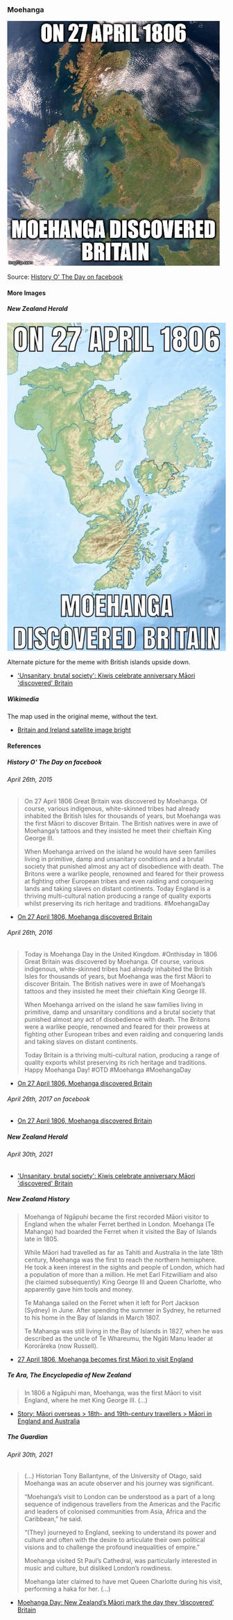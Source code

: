 ### Moehanga

![On 27 April, Moehanga discovered Britain](pictures/13102884_1131574673539860_1286578818894645402_n.jpg)

Source: [History O' The Day on facebook](https://www.facebook.com/historyotd/photos/a.822022941161703/1131574673539860/)

#### More Images

##### New Zealand Herald

![On 27 April 1806, Moehanga discovered Britain](pictures/FD6SB2GORIX3GYEXUSPYMSW4U4.jpg)

Alternate picture for the meme with British islands upside down.

* ['Unsanitary, brutal society': Kiwis celebrate anniversary Māori 'discovered' Britain](https://www.nzherald.co.nz/nz/unsanitary-brutal-society-kiwis-celebrate-anniversary-maori-discovered-britain/K7WT4AGFQGC4QNQKCAS5E2DKE4/)

##### Wikimedia

The map used in the original meme, without the text.

* [Britain and Ireland satellite image bright](https://commons.wikimedia.org/wiki/File:Britain_and_Ireland_satellite_image_bright.png)

#### References

##### History O' The Day on facebook

###### April 26th, 2015

> On 27 April 1806 Great Britain was discovered by Moehanga. Of course,
> various indigenous, white-skinned tribes had already inhabited the British
> Isles for thousands of years, but Moehanga was the first Māori to discover
> Britain. The British natives were in awe of Moehanga’s tattoos and they
> insisted he meet their chieftain King George III.
>
> When Moehanga arrived on the island he would have seen families living in
> primitive, damp and unsanitary conditions and a brutal society that punished
> almost any act of disobedience with death. The Britons were a warlike people,
> renowned and feared for their prowess at fighting other European tribes and
> even raiding and conquering lands and taking slaves on distant continents.
> Today England is a thriving multi-cultural nation producing a range of
> quality exports whilst preserving its rich heritage and traditions.
> #MoehangaDay

* [On 27 April 1806, Moehanga discovered Britain](https://www.facebook.com/821376624559668/photos/a.822022941161703.1073741828.821376624559668/933085123388817/)

###### April 26th, 2016

> Today is Moehanga Day in the United Kingdom. #Onthisday in 1806
> Great Britain was discovered by Moehanga. Of course, various indigenous,
> white-skinned tribes had already inhabited the British Isles for thousands
> of years, but Moehanga was the first Māori to discover Britain.
> The British natives were in awe of Moehanga’s tattoos and they insisted
> he meet their chieftain King George III.
>
> When Moehanga arrived on the island he saw families living in primitive,
> damp and unsanitary conditions and a brutal society that punished almost
> any act of disobedience with death. The Britons were a warlike people,
> renowned and feared for their prowess at fighting other European tribes and
> even raiding and conquering lands and taking slaves on distant continents.
>
> Today Britain is a thriving multi-cultural nation, producing a range of
> quality exports whilst preserving its rich heritage and traditions.
> Happy Moehanga Day! #OTD #Moehanga #MoehangaDay

* [On 27 April 1806, Moehanga discovered Britain](https://www.facebook.com/historyotd/photos/a.822022941161703/1131574673539860/)

###### April 26th, 2017 on facebook

* [On 27 April 1806, Moehanga discovered Britain](https://www.facebook.com/historyotd/photos/a.822022941161703.1073741828.821376624559668/1466922210005103/)

##### New Zealand Herald

###### April 30th, 2021

* ['Unsanitary, brutal society': Kiwis celebrate anniversary Māori 'discovered' Britain](https://www.nzherald.co.nz/nz/unsanitary-brutal-society-kiwis-celebrate-anniversary-maori-discovered-britain/K7WT4AGFQGC4QNQKCAS5E2DKE4/)

##### New Zealand History

> Moehanga of Ngāpuhi became the first recorded Māori visitor to England
> when the whaler Ferret berthed in London. Moehanga (Te Mahanga) had boarded
> the Ferret when it visited the Bay of Islands late in 1805.
>
> While Māori had travelled as far as Tahiti and Australia in the late 18th
> century, Moehanga was the first to reach the northern hemisphere. He took
> a keen interest in the sights and people of London, which had a population
> of more than a million. He met Earl Fitzwilliam and also (he claimed
> subsequently) King George III and Queen Charlotte, who apparently gave
> him tools and money.
>
> Te Mahanga sailed on the Ferret when it left for Port Jackson (Sydney)
> in June. After spending the summer in Sydney, he returned to his home in
> the Bay of Islands in March 1807.
>
> Te Mahanga was still living in the Bay of Islands in 1827, when he was
> described as the uncle of Te Whareumu, the Ngāti Manu leader at Kororāreka
> (now Russell).

* [27 April 1806, Moehanga becomes first Māori to visit England](https://nzhistory.govt.nz/moehanga-becomes-first-maori-visit-england)

##### Te Ara, The Encyclopedia of New Zealand

> In 1806 a Ngāpuhi man, Moehanga, was the first Māori to visit England,
> where he met King George III. (…)

* [Story: Māori overseas > 18th- and 19th-century travellers > Māori in England and Australia](https://teara.govt.nz/en/maori-overseas/page-1)

##### The Guardian

###### April 30th, 2021

> (…) Historian Tony Ballantyne, of the University of Otago, said
> Moehanga was an acute observer and his journey was significant.
>
> “Moehanga’s visit to London can be understood as a part of a long sequence
> of indigenous travellers from the Americas and the Pacific and leaders of
> colonised communities from Asia, Africa and the Caribbean,” he said.
>
> “(They) journeyed to England, seeking to understand its power and culture
> and often with the desire to articulate their own political visions and to
> challenge the profound inequalities of empire.”
>
> Moehanga visited St Paul’s Cathedral, was particularly interested in music
> and culture, but disliked London’s rowdiness.
>
> Moehanga later claimed to have met Queen Charlotte during his visit,
> performing a haka for her. (…)

* [Moehanga Day: New Zealand’s Māori mark the day they ‘discovered’ Britain](https://www.theguardian.com/world/2021/apr/30/moehanga-day-new-zealands-maori-mark-the-day-they-discovered-britain)
